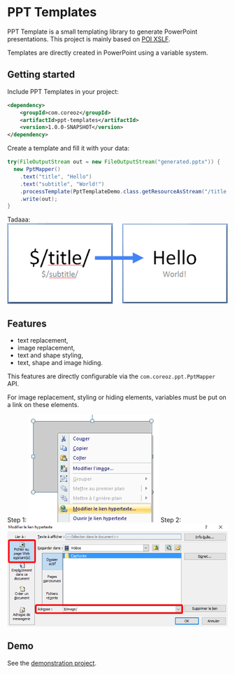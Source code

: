 PPT Templates
=============
PPT Template is a small templating library to generate PowerPoint presentations.
This project is mainly based on [POI XSLF](https://poi.apache.org/slideshow/xslf-cookbook.html).

Templates are directly created in PowerPoint using a variable system.

Getting started
---------------
Include PPT Templates in your project:
```xml
<dependency>
    <groupId>com.coreoz</groupId>
    <artifactId>ppt-templates</artifactId>
    <version>1.0.0-SNAPSHOT</version>
</dependency>
```

Create a template and fill it with your data:
```java
try(FileOutputStream out = new FileOutputStream("generated.pptx")) {
  new PptMapper()
    .text("title", "Hello")
    .text("subtitle", "World!")
    .processTemplate(PptTemplateDemo.class.getResourceAsStream("/title.pptx"))
    .write(out);
}
```
Tadaaa:
![PPT template hello wold](docs/hello_world.png)

Features
--------
- text replacement,
- image replacement,
- text and shape styling,
- text, shape and image hiding.

This features are directly configurable via the `com.coreoz.ppt.PptMapper` API.

For image replacement, styling or hiding elements, variables must be put on a link
on these elements.

Step 1:
![Link on an image - step 1](docs/change_hyperlink.png)
Step 2:
![Link on an image - step 2](docs/change_hyperlink_popup.png)

Demo
----
See the [demonstration project](demo).
